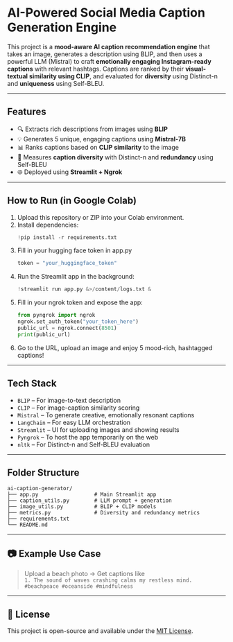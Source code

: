 # AI-Powered Social Media Caption Generation Engine

This project is a **mood-aware AI caption recommendation engine** that takes an image, generates a description using BLIP, and then uses a powerful LLM (Mistral) to craft **emotionally engaging Instagram-ready captions** with relevant hashtags. Captions are ranked by their **visual-textual similarity using CLIP**, and evaluated for **diversity** using Distinct-n and **uniqueness** using Self-BLEU.

---

##  Features

- 🔍 Extracts rich descriptions from images using **BLIP**
- 💡 Generates 5 unique, engaging captions using **Mistral-7B**
- 📊 Ranks captions based on **CLIP similarity** to the image
- 🧪 Measures **caption diversity** with Distinct-n and **redundancy** using Self-BLEU
- 🌐 Deployed using **Streamlit + Ngrok**

---

##  How to Run (in Google Colab)

1. Upload this repository or ZIP into your Colab environment.
2. Install dependencies:
   ```python
   !pip install -r requirements.txt
   ```
3. Fill in your hugging face token in app.py
   ```python
   token = "your_huggingface_token"
   ```
4. Run the Streamlit app in the background:
   ```python
   !streamlit run app.py &>/content/logs.txt &
   ```
5. Fill in your ngrok token and expose the app:
   ```python
   from pyngrok import ngrok
   ngrok.set_auth_token("your_token_here")
   public_url = ngrok.connect(8501)
   print(public_url)
   ```
6. Go to the URL, upload an image and enjoy 5 mood-rich, hashtagged captions!

---

##  Tech Stack

- `BLIP` – For image-to-text description
- `CLIP` – For image-caption similarity scoring
- `Mistral` – To generate creative, emotionally resonant captions
- `LangChain` – For easy LLM orchestration
- `Streamlit` – UI for uploading images and showing results
- `Pyngrok` – To host the app temporarily on the web
- `nltk` – For Distinct-n and Self-BLEU evaluation

---

##  Folder Structure

```
ai-caption-generator/
├── app.py                  # Main Streamlit app
├── caption_utils.py        # LLM prompt + generation
├── image_utils.py          # BLIP + CLIP models
├── metrics.py              # Diversity and redundancy metrics
├── requirements.txt
└── README.md
```

---

## 📷 Example Use Case

> Upload a beach photo → Get captions like  
> `1. The sound of waves crashing calms my restless mind. #beachpeace #oceanside #mindfulness`

---

## 📝 License

This project is open-source and available under the [MIT License](LICENSE).
